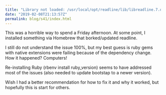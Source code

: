 ```yaml
---
title: "Library not loaded: /usr/local/opt/readline/lib/libreadline.7.dylib"
date: "2019-02-08T21:13:57Z"
permalink: blog/s41/index.html
---
```


This was a horrible way to spend a Friday afternoon. At some point, I installed something via Homebrew that borked/updated readline.

<!--more-->

I still do not understand the issue 100%, but my best guess is ruby gems with native extensions were failing because of the dependency change. How it happened? Computers!

Re-installing Ruby (rbenv install ruby_version) seems to have addressed most of the issues (also needed to update bootstap to a newer version).

Wish I had a better recommendation for how to fix it and why it worked, but hopefully this is start for others.
